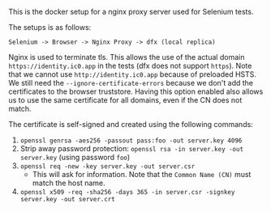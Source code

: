 This is the docker setup for a nginx proxy server used for Selenium tests.

The setups is as follows:

`Selenium -> Browser -> Nginx Proxy -> dfx (local replica)`

Nginx is used to terminate tls. This allows the use of the actual domain `https://identity.ic0.app` in the tests (dfx does not support `https`). Note that we cannot use `http://identity.ic0.app` because of preloaded HSTS.
We still need the `--ignore-certificate-errors` because we don't add the certificates to the browser truststore. Having this option enabled also allows us to use the same certificate for all domains, even if the CN does not match.

The certificate is self-signed and created using the following commands:
1. `openssl genrsa -aes256 -passout pass:foo -out server.key 4096`
2. Strip away password protection: `openssl rsa -in server.key -out server.key` (using password `foo`)
3. `openssl req -new -key server.key -out server.csr`
    * This will ask for information. Note that the `Common Name (CN)` must match the host name.
4. `openssl x509 -req -sha256 -days 365 -in server.csr -signkey server.key -out server.crt`
